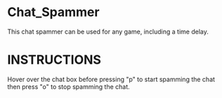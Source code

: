 # Chat_Spammer
This chat spammer can be used for any game, including a time delay.

# INSTRUCTIONS
Hover over the chat box before pressing "p" to start spamming the chat then press "o" to stop spamming the chat.
